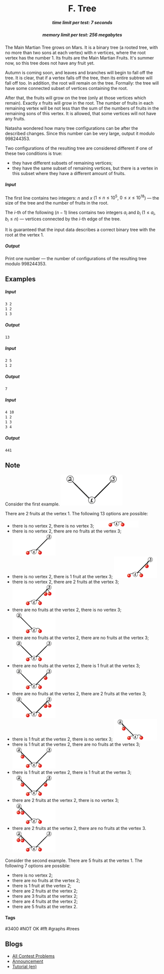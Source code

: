 <h1 style='text-align: center;'> F. Tree</h1>

<h5 style='text-align: center;'>time limit per test: 7 seconds</h5>
<h5 style='text-align: center;'>memory limit per test: 256 megabytes</h5>

The Main Martian Tree grows on Mars. It is a binary tree (a rooted tree, with no more than two sons at each vertex) with $n$ vertices, where the root vertex has the number $1$. Its fruits are the Main Martian Fruits. It's summer now, so this tree does not have any fruit yet.

Autumn is coming soon, and leaves and branches will begin to fall off the tree. It is clear, that if a vertex falls off the tree, then its entire subtree will fall off too. In addition, the root will remain on the tree. Formally: the tree will have some connected subset of vertices containing the root.

After that, the fruits will grow on the tree (only at those vertices which remain). Exactly $x$ fruits will grow in the root. The number of fruits in each remaining vertex will be not less than the sum of the numbers of fruits in the remaining sons of this vertex. It is allowed, that some vertices will not have any fruits.

Natasha wondered how many tree configurations can be after the described changes. Since this number can be very large, output it modulo $998244353$.

Two configurations of the resulting tree are considered different if one of these two conditions is true:

* they have different subsets of remaining vertices;
* they have the same subset of remaining vertices, but there is a vertex in this subset where they have a different amount of fruits.
##### Input

The first line contains two integers: $n$ and $x$ ($1 \le n \le 10^5$, $0 \le x \le 10^{18}$) — the size of the tree and the number of fruits in the root.

The $i$-th of the following $(n-1)$ lines contains two integers $a_i$ and $b_i$ ($1 \le a_i, b_i \le n$) — vertices connected by the $i$-th edge of the tree.

It is guaranteed that the input data describes a correct binary tree with the root at the vertex $1$.

##### Output

Print one number — the number of configurations of the resulting tree modulo $998244353$.

## Examples

##### Input


```text
3 2  
1 2  
1 3  

```
##### Output


```text
13  

```
##### Input


```text
2 5  
1 2  

```
##### Output


```text
7  

```
##### Input


```text
4 10  
1 2  
1 3  
3 4  

```
##### Output


```text
441  

```
## Note

Consider the first example. ![](images/5d4507ad53aaf6b231fe52f14f47257b4e5a6677.png)

There are $2$ fruits at the vertex $1$. The following $13$ options are possible:

* there is no vertex $2$, there is no vertex $3$; ![](images/04fc9ce5c31ce68d5ec65b2dad73d38e0d7909e9.png)
* there is no vertex $2$, there are no fruits at the vertex $3$; ![](images/577fa29a6c19321a47434a1e0b64ccfc08aa76ca.png)
* there is no vertex $2$, there is $1$ fruit at the vertex $3$; ![](images/15df044750aa7d03e2707e70774e10f27840db14.png)
* there is no vertex $2$, there are $2$ fruits at the vertex $3$; ![](images/f0a945a79275a96c02c66cba984a99425f941a99.png)
* there are no fruits at the vertex $2$, there is no vertex $3$; ![](images/37ff1bdb528938554fdf484fb70e650886186cc6.png)
* there are no fruits at the vertex $2$, there are no fruits at the vertex $3$; ![](images/d60e039c9904ce74a660c25a7223fa6467f23e6d.png)
* there are no fruits at the vertex $2$, there is $1$ fruit at the vertex $3$; ![](images/5ed86b348f8846b0bf98f332f5cad0cf33ba52e6.png)
* there are no fruits at the vertex $2$, there are $2$ fruits at the vertex $3$; ![](images/1e46c9aa2124ad8ec53b37d94a654b8b3bd4d919.png)
* there is $1$ fruit at the vertex $2$, there is no vertex $3$; ![](images/608bda26f2294ec3eeac11c289c2531cb57bbbf5.png)
* there is $1$ fruit at the vertex $2$, there are no fruits at the vertex $3$; ![](images/bd7155e32fdf6a7b5fed5e9544468072f40694d7.png)
* there is $1$ fruit at the vertex $2$, there is $1$ fruit at the vertex $3$; ![](images/3e6be08ddf1224d21d7863d0c894fd727e8b606b.png)
* there are $2$ fruits at the vertex $2$, there is no vertex $3$; ![](images/3acb573aaa23afbb3efe6a45a4bde191c35ec69c.png)
* there are $2$ fruits at the vertex $2$, there are no fruits at the vertex $3$. ![](images/8aef12a29e5e2d53fec7ddc5aadc7d58c4618ed7.png)

Consider the second example. There are $5$ fruits at the vertex $1$. The following $7$ options are possible:

* there is no vertex $2$;
* there are no fruits at the vertex $2$;
* there is $1$ fruit at the vertex $2$;
* there are $2$ fruits at the vertex $2$;
* there are $3$ fruits at the vertex $2$;
* there are $4$ fruits at the vertex $2$;
* there are $5$ fruits at the vertex $2$.


#### Tags 

#3400 #NOT OK #fft #graphs #trees 

## Blogs
- [All Contest Problems](../Codeforces_Round_499_(Div._1).md)
- [Announcement](../blogs/Announcement.md)
- [Tutorial (en)](../blogs/Tutorial_(en).md)
